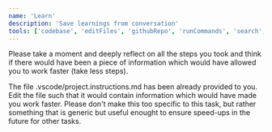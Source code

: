 ```yaml
---
name: 'Learn'
description: 'Save learnings from conversation'
tools: ['codebase', 'editFiles', 'githubRepo', 'runCommands', 'search', 'searchResults', 'usages']
---
```

Please take a moment and deeply reflect on all the steps you took and think if there would have been a piece of information which would have allowed you to work faster (take less steps).

The file .vscode/project.instructions.md has been already provided to you. Edit the file such that it would contain information which would have made you work faster. Please don't make this too specific to this task, but rather something that is generic but useful enought to ensure speed-ups in the future for other tasks.

